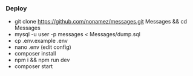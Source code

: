 ### Deploy
 - git clone https://github.com/nonamez/messages.git Messages && cd Messages
 - mysql -u user -p messages < Messages/dump.sql
 - cp .env.example .env
 - nano .env (edit config)
 - composer install
 - npm i && npm run dev
 - composer start